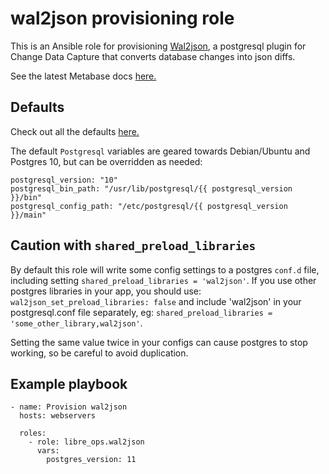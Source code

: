 wal2json provisioning role
==========================

This is an Ansible role for provisioning [Wal2json](https://github.com/eulerto/wal2json), a postgresql plugin for Change Data Capture that converts database changes into json diffs.

See the latest Metabase docs [here.](https://metabase.com/docs/latest) 


Defaults
--------

Check out all the defaults [here.](defaults/main.yml)

The default `Postgresql` variables are geared towards Debian/Ubuntu and Postgres 10, but can be overridden as needed:

```
postgresql_version: "10"
postgresql_bin_path: "/usr/lib/postgresql/{{ postgresql_version }}/bin"
postgresql_config_path: "/etc/postgresql/{{ postgresql_version }}/main"
```

Caution with `shared_preload_libraries`
-------------------------------------

By default this role will write some config settings to a postgres `conf.d` file, including setting `shared_preload_libraries = 'wal2json'`.
If you use other postgres libraries in your app, you should use: `wal2json_set_preload_libraries: false` and include 'wal2json' 
in your postgresql.conf file separately, eg: `shared_preload_libraries = 'some_other_library,wal2json'`.

Setting the same value twice in your configs can cause postgres to stop working, so be careful to avoid duplication.

Example playbook
----------------

```
- name: Provision wal2json
  hosts: webservers

  roles:
    - role: libre_ops.wal2json
      vars:
        postgres_version: 11
```
